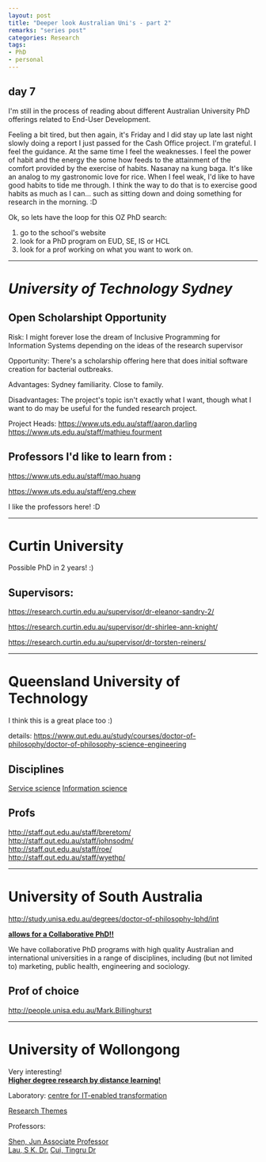 ```yaml
---
layout: post
title: "Deeper look Australian Uni's - part 2"	
remarks: "series post"
categories: Research
tags: 
- PhD
- personal
---
```



## day 7

I'm still in the process of reading about different Australian University PhD offerings related to End-User Development. 

Feeling a bit tired, but then again, it's Friday and I did stay up late last night slowly doing a report I just passed for the Cash Office project. I'm grateful. I feel the guidance. At the same time I feel the weaknesses. I feel the power of habit and the energy the some how feeds to the attainment of the comfort provided by the exercise of habits. Nasanay na kung baga. It's like an analog to my gastronomic love for rice. When I feel weak, I'd like to have good habits to tide me through. I think the way to do that is to exercise good habits as much as I can... such as sitting down and doing something for research in the morning.  :D

Ok, so lets have the loop for this OZ PhD search:
1. go to the school's website
2. look for a PhD program on EUD, SE, IS or HCL
3. look for a prof working on what you want to work on. 

----------------


# *University of Technology Sydney*


## Open Scholarshipt Opportunity
Risk:
I might forever lose the dream of Inclusive Programming for Information Systems depending on the ideas of the research supervisor 

Opportunity: 
There's a scholarship offering here that does initial software creation for bacterial outbreaks. 

Advantages:
Sydney familiarity. Close to family. 

Disadvantages:
The project's topic isn't exactly what I want, though what I want to do may be useful for the funded research project.

Project Heads: 
https://www.uts.edu.au/staff/aaron.darling
https://www.uts.edu.au/staff/mathieu.fourment



## Professors I'd like to learn from : 
https://www.uts.edu.au/staff/mao.huang

https://www.uts.edu.au/staff/eng.chew

I like the professors here!   :D 

-------------------


# Curtin University

Possible PhD in 2 years!  :)

## Supervisors:
https://research.curtin.edu.au/supervisor/dr-eleanor-sandry-2/

https://research.curtin.edu.au/supervisor/dr-shirlee-ann-knight/

https://research.curtin.edu.au/supervisor/dr-torsten-reiners/

--------------------

# **Queensland University of Technology**

I think this is a great place too  :)

details: https://www.qut.edu.au/study/courses/doctor-of-philosophy/doctor-of-philosophy-science-engineering

## Disciplines
[Service science](https://www.qut.edu.au/science-engineering/our-schools/school-of-information-systems/service-science)
[Information science](https://www.qut.edu.au/science-engineering/our-schools/school-of-information-systems/information-science)

## Profs
http://staff.qut.edu.au/staff/breretom/  
http://staff.qut.edu.au/staff/johnsodm/  
http://staff.qut.edu.au/staff/roe/  
http://staff.qut.edu.au/staff/wyethp/  

---------------


# University of South Australia
http://study.unisa.edu.au/degrees/doctor-of-philosophy-lphd/int

[**allows for a Collaborative PhD!!**](http://unisa.edu.au/research/degrees/our-research-degrees/)

We have collaborative PhD programs with high quality Australian and international universities in a range of disciplines, including (but not limited to) marketing, public health, engineering and sociology.

## Prof of choice
http://people.unisa.edu.au/Mark.Billinghurst

--------------

# University of Wollongong

Very interesting!   
[**Higher degree research by distance learning!**](https://www.uow.edu.au/research/UOW215694.html)

Laboratory:
[centre for IT-enabled transformation ](https://eis.uow.edu.au/scit/citt/overview/index.html)

[Research Themes](https://eis.uow.edu.au/scit/citt/research-themes/index.html)

Professors: 

[Shen, Jun Associate Professor](https://scholars.uow.edu.au/display/jun_shen)   
[Lau, S K. Dr.](https://scholars.uow.edu.au/display/sim_kim_lau)
[Cui, Tingru Dr](https://scholars.uow.edu.au/display/tingru_cui)
